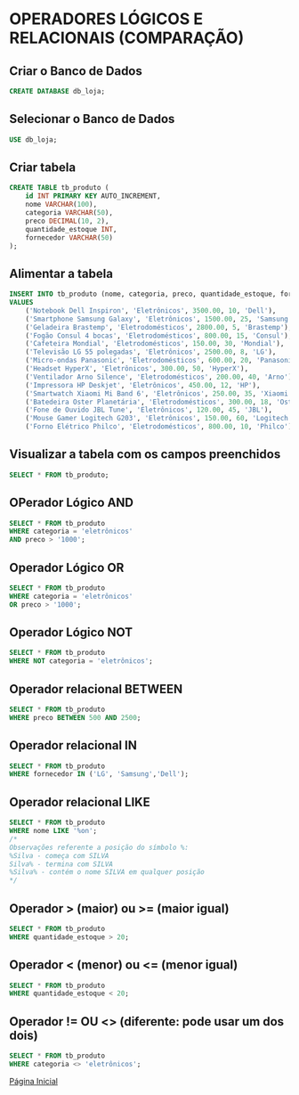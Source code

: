 # OPERADORES LÓGICOS E RELACIONAIS (COMPARAÇÃO)

## Criar o Banco de Dados

```SQL 
CREATE DATABASE db_loja;
```

## Selecionar o Banco de Dados

```SQL 
USE db_loja;
```

## Criar tabela

```SQL
CREATE TABLE tb_produto (
    id INT PRIMARY KEY AUTO_INCREMENT,
    nome VARCHAR(100),
    categoria VARCHAR(50),
    preco DECIMAL(10, 2),
    quantidade_estoque INT,
    fornecedor VARCHAR(50)
);

```

## Alimentar a tabela

```SQL
INSERT INTO tb_produto (nome, categoria, preco, quantidade_estoque, fornecedor)
VALUES
    ('Notebook Dell Inspiron', 'Eletrônicos', 3500.00, 10, 'Dell'),
    ('Smartphone Samsung Galaxy', 'Eletrônicos', 1500.00, 25, 'Samsung'),
    ('Geladeira Brastemp', 'Eletrodomésticos', 2800.00, 5, 'Brastemp'),
    ('Fogão Consul 4 bocas', 'Eletrodomésticos', 800.00, 15, 'Consul'),
    ('Cafeteira Mondial', 'Eletrodomésticos', 150.00, 30, 'Mondial'),
    ('Televisão LG 55 polegadas', 'Eletrônicos', 2500.00, 8, 'LG'),
    ('Micro-ondas Panasonic', 'Eletrodomésticos', 600.00, 20, 'Panasonic'),
    ('Headset HyperX', 'Eletrônicos', 300.00, 50, 'HyperX'),
    ('Ventilador Arno Silence', 'Eletrodomésticos', 200.00, 40, 'Arno'),
    ('Impressora HP Deskjet', 'Eletrônicos', 450.00, 12, 'HP'),
    ('Smartwatch Xiaomi Mi Band 6', 'Eletrônicos', 250.00, 35, 'Xiaomi'),
    ('Batedeira Oster Planetária', 'Eletrodomésticos', 300.00, 18, 'Oster'),
    ('Fone de Ouvido JBL Tune', 'Eletrônicos', 120.00, 45, 'JBL'),
    ('Mouse Gamer Logitech G203', 'Eletrônicos', 150.00, 60, 'Logitech'),
    ('Forno Elétrico Philco', 'Eletrodomésticos', 800.00, 10, 'Philco');
```

## Visualizar a tabela com os campos preenchidos

```SQL
SELECT * FROM tb_produto;
```

## OPerador Lógico AND

```SQL
SELECT * FROM tb_produto
WHERE categoria = 'eletrônicos'
AND preco > '1000';
```

## Operador Lógico OR

```SQL
SELECT * FROM tb_produto
WHERE categoria = 'eletrônicos'
OR preco > '1000';
```

## Operador Lógico NOT

```SQL
SELECT * FROM tb_produto
WHERE NOT categoria = 'eletrônicos';
```

## Operador relacional BETWEEN
```SQL
SELECT * FROM tb_produto
WHERE preco BETWEEN 500 AND 2500;
```

## Operador relacional IN

```SQL
SELECT * FROM tb_produto
WHERE fornecedor IN ('LG', 'Samsung','Dell');
```

## Operador relacional LIKE

```SQL
SELECT * FROM tb_produto
WHERE nome LIKE '%on';
/*
Observações referente a posição do símbolo %:
%Silva - começa com SILVA
Silva% - termina com SILVA
%Silva% - contém o nome SILVA em qualquer posição
*/
```

## Operador > (maior) ou >= (maior igual)

```SQL
SELECT * FROM tb_produto
WHERE quantidade_estoque > 20;
```

## Operador < (menor) ou <= (menor igual)

```SQL
SELECT * FROM tb_produto
WHERE quantidade_estoque < 20;
```

## Operador != OU <> (diferente: pode usar um dos dois)

```SQL
SELECT * FROM tb_produto
WHERE categoria <> 'eletrônicos';
```

[Página Inicial](../README.md)
